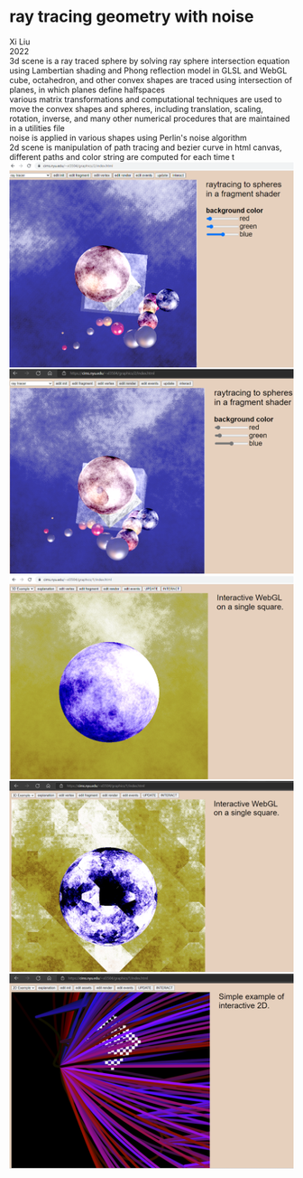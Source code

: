 # ray tracing geometry with noise
Xi Liu</br>
2022</br>
3d scene is a ray traced sphere by solving ray sphere intersection equation using Lambertian shading and Phong reflection model in GLSL and WebGL</br>
cube, octahedron, and other convex shapes are traced using intersection of planes, in which planes define halfspaces</br>
various matrix transformations and computational techniques are used to move the convex shapes and spheres, including translation, scaling, rotation, inverse, and many other numerical procedures that are maintained in a utilities file</br>
noise is applied in various shapes using Perlin's noise algorithm</br>
2d scene is manipulation of path tracing and bezier curve in html canvas, different paths and color string are computed for each time t</br>
![10.2](imgs/10.2.png)
![10.2.2](imgs/10.2.2.png)
![3d](imgs/0.png)
![3d version 2](imgs/3d.2.png)
![2d](imgs/2d.png)
